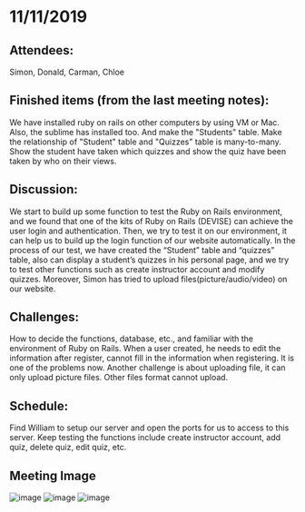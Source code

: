 
# 11/11/2019
## Attendees:
Simon, Donald, Carman, Chloe

## Finished items (from the last meeting notes):
We have installed ruby on rails on other computers by using VM or Mac. Also, the sublime has installed too. 
And make the "Students" table. Make the relationship of "Student" table and "Quizzes" table is many-to-many. 
Show the student have taken which quizzes and show the quiz have been taken by who on their views.

## Discussion:
We start to build up some function to test the Ruby on Rails environment, and we found that one of the kits of 
Ruby on Rails (DEVISE) can achieve the user login and authentication. Then, we try to test it on our environment, 
it can help us to build up the login function of our website automatically. In the process of our test, we have 
created the “Student” table and “quizzes” table, also can display a student’s quizzes in his personal page, 
and we try to test other functions such as create instructor account and modify quizzes. 
Moreover, Simon has tried to upload files(picture/audio/video) on our website.

## Challenges:
How to decide the functions, database, etc., and familiar with the environment of Ruby on Rails. 
When a user created, he needs to edit the information after register, cannot fill in the information when registering. 
It is one of the problems now. Another challenge is about uploading file, it can only upload picture files. 
Other files format cannot upload.

## Schedule:
Find William to setup our server and open the ports for us to access to this server. 
Keep testing the functions include create instructor account, add quiz, delete quiz, edit quiz, etc.

## Meeting Image
![image](https://github.com/donaldwong159/FYP-Macas/blob/master/20191111-pic1-login.png)
![image](https://github.com/donaldwong159/FYP-Macas/blob/master/20191111-pic2-student.png)
![image](https://github.com/donaldwong159/FYP-Macas/blob/master/20191111-pic3-quiz.png)
